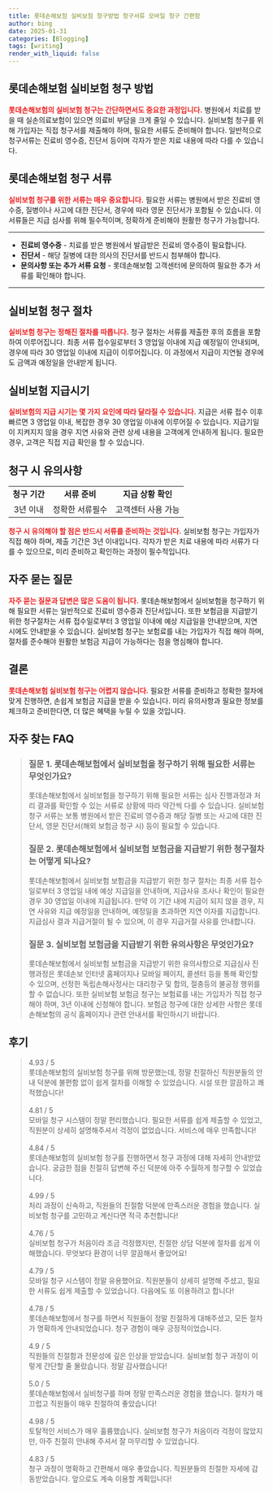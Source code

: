 ```yaml
---
title: 롯데손해보험 실비보험 청구방법 청구서류 모바일 청구 간편함
author: bing
date: 2025-01-31
categories: [Blogging]
tags: [writing]
render_with_liquid: false
---
```



<h2 id='롯데손해보험 실비보험 청구 방법'>롯데손해보험 실비보험 청구 방법</h2>

<p><b><span style="color: #ee2323;">롯데손해보험의 실비보험 청구는 간단하면서도 중요한 과정입니다.</span></b> 병원에서 치료를 받을 때 실손의료보험이 있으면 의료비 부담을 크게 줄일 수 있습니다. 실비보험 청구를 위해 가입자는 직접 청구서를 제출해야 하며, 필요한 서류도 준비해야 합니다. 일반적으로 청구서류는 진료비 영수증, 진단서 등이며 각자가 받은 치료 내용에 따라 다를 수 있습니다.</p>

<h2 id='롯데손해보험 청구 서류'>롯데손해보험 청구 서류</h2>

<p><b><span style="color: #ee2323;">실비보험 청구를 위한 서류는 매우 중요합니다.</span></b> 필요한 서류는 병원에서 받은 진료비 영수증, 질병이나 사고에 대한 진단서, 경우에 따라 영문 진단서가 포함될 수 있습니다. 이 서류들은 지급 심사를 위해 필수적이며, 정확하게 준비해야 원활한 청구가 가능합니다.</p>

<hr />

<ul>
    <li><b>진료비 영수증</b> - 치료를 받은 병원에서 발급받은 진료비 영수증이 필요합니다.</li>
    <li><b>진단서</b> - 해당 질병에 대한 의사의 진단서를 반드시 첨부해야 합니다.</li>
    <li><b>문의사항 또는 추가 서류 요청</b> - 롯데손해보험 고객센터에 문의하여 필요한 추가 서류를 확인해야 합니다.</li>
</ul>

<hr />

<h2 id='실비보험 청구 절차'>실비보험 청구 절차</h2>

<p><b><span style="color: #ee2323;">실비보험 청구는 정해진 절차를 따릅니다.</span></b> 청구 절차는 서류를 제출한 후의 흐름을 포함하여 이루어집니다. 최종 서류 접수일로부터 3 영업일 이내에 지급 예정일이 안내되며, 경우에 따라 30 영업일 이내에 지급이 이루어집니다. 이 과정에서 지급이 지연될 경우에도 금액과 예정일을 안내받게 됩니다.</p>

<h2 id='실비보험 지급시기'>실비보험 지급시기</h2>

<p><b><span style="color: #ee2323;">실비보험의 지급 시기는 몇 가지 요인에 따라 달라질 수 있습니다.</span></b> 지급은 서류 접수 이후 빠르면 3 영업일 이내, 복잡한 경우 30 영업일 이내에 이루어질 수 있습니다. 지급기일이 지켜지지 않을 경우 지연 사유와 관련 상세 내용을 고객에게 안내하게 됩니다. 필요한 경우, 고객은 직접 지급 확인을 할 수 있습니다.</p>

<h2 id='청구 시 유의사항'>청구 시 유의사항</h2>

<table>
    <tr>
        <td style="text-align: center; height: 17px;"><b>청구 기간</b></td>
        <td style="text-align: center; height: 17px;"><b>서류 준비</b></td>
        <td style="text-align: center; height: 17px;"><b>지급 상황 확인</b></td>
    </tr>
    <tr>
        <td style="text-align: center; height: 17px;">3년 이내</td>
        <td style="text-align: center; height: 17px;">정확한 서류필수</td>
        <td style="text-align: center; height: 17px;">고객센터 사용 가능</td>
    </tr>
</table>

<p><b><span style="color: #ee2323;">청구 시 유의해야 할 점은 반드시 서류를 준비하는 것입니다.</span></b> 실비보험 청구는 가입자가 직접 해야 하며, 제출 기간은 3년 이내입니다. 각자가 받은 치료 내용에 따라 서류가 다를 수 있으므로, 미리 준비하고 확인하는 과정이 필수적입니다.</p>

<h2 id='자주 묻는 질문'>자주 묻는 질문</h2>

<p><b><span style="color: #ee2323;">자주 묻는 질문과 답변은 많은 도움이 됩니다.</span></b> 롯데손해보험에서 실비보험을 청구하기 위해 필요한 서류는 일반적으로 진료비 영수증과 진단서입니다. 또한 보험금을 지급받기 위한 청구절차는 서류 접수일로부터 3 영업일 이내에 예상 지급일을 안내받으며, 지연 시에도 안내받을 수 있습니다. 실비보험 청구는 보험료를 내는 가입자가 직접 해야 하며, 절차를 준수해야 원활한 보험금 지급이 가능하다는 점을 명심해야 합니다.</p>

<h2 id='결론'>결론</h2>

<p><b><span style="color: #ee2323;">롯데손해보험 실비보험 청구는 어렵지 않습니다.</span></b> 필요한 서류를 준비하고 정확한 절차에 맞게 진행하면, 손쉽게 보험금 지급을 받을 수 있습니다. 미리 유의사항과 필요한 정보를 체크하고 준비한다면, 더 많은 혜택을 누릴 수 있을 것입니다.</p>


<h2 id='자주_찾는_FAQ'>자주 찾는 FAQ</h2>
<div itemscope="" itemtype="https://schema.org/FAQPage"> 
<blockquote> 
<div itemscope="" itemprop="mainEntity" itemtype="https://schema.org/Question"> 
<h3 itemprop="name">질문 1. 롯데손해보험에서 실비보험을 청구하기 위해 필요한 서류는 무엇인가요?</h3> 
<div itemscope="" itemprop="acceptedAnswer" itemtype="https://schema.org/Answer"> 
<span itemprop="text"> 
<p>롯데손해보험에서 실비보험을 청구하기 위해 필요한 서류는 심사 진행과정과 처리 결과를 확인할 수 있는 서류로 상황에 따라 약간씩 다를 수 있습니다. 실비보험 청구 서류는 보통 병원에서 받은 진료비 영수증과 해당 질병 또는 사고에 대한 진단서, 영문 진단서(해외 보험금 청구 시) 등이 필요할 수 있습니다.</p> 
</span> 
</div> 
</div> 

<div itemscope="" itemprop="mainEntity" itemtype="https://schema.org/Question"> 
<h3 itemprop="name">질문 2. 롯데손해보험에서 실비보험 보험금을 지급받기 위한 청구절차는 어떻게 되나요?</h3> 
<div itemscope="" itemprop="acceptedAnswer" itemtype="https://schema.org/Answer"> 
<span itemprop="text"> 
<p>롯데손해보험에서 실비보험 보험금을 지급받기 위한 청구 절차는 최종 서류 접수일로부터 3 영업일 내에 예상 지급일을 안내하며, 지급사유 조사나 확인이 필요한 경우 30 영업일 이내에 지급됩니다. 만약 이 기간 내에 지급이 되지 않을 경우, 지연 사유와 지급 예정일을 안내하며, 예정일을 초과하면 지연 이자를 지급합니다. 지급심사 결과 지급거절이 될 수 있으며, 이 경우 지급거절 사유를 안내합니다.</p> 
</span> 
</div> 
</div> 

<div itemscope="" itemprop="mainEntity" itemtype="https://schema.org/Question"> 
<h3 itemprop="name">질문 3. 실비보험 보험금을 지급받기 위한 유의사항은 무엇인가요?</h3> 
<div itemscope="" itemprop="acceptedAnswer" itemtype="https://schema.org/Answer"> 
<span itemprop="text"> 
<p>롯데손해보험에서 실비보험 보험금을 지급받기 위한 유의사항으로 지급심사 진행과정은 롯데손보 인터넷 홈페이지나 모바일 페이지, 콜센터 등을 통해 확인할 수 있으며, 선정한 독립손해사정사는 대리청구 및 합의, 절충등의 불공정 행위를 할 수 없습니다. 또한 실비보험 보험금 청구는 보험료를 내는 가입자가 직접 청구해야 하며, 3년 이내에 신청해야 합니다. 보험금 청구에 대한 상세한 사항은 롯데손해보험의 공식 홈페이지나 관련 안내서를 확인하시기 바랍니다.</p> 
</span> 
</div> 
</div> 
</blockquote> 
</div>
<h2 id='후기'>후기</h2>
<div itemscope itemtype="https://schema.org/Product">
  <blockquote>
  <div itemprop="review" itemscope itemtype="https://schema.org/Review">
      <div itemprop="reviewRating" itemscope itemtype="https://schema.org/Rating"> <span itemprop="ratingValue">4.93</span> / <span itemprop="bestRating">5</span> </div>
      <span itemprop="reviewBody">롯데손해보험의 실비보험 청구를 위해 방문했는데, 정말 친절하신 직원분들의 안내 덕분에 불편함 없이 쉽게 절차를 이해할 수 있었습니다. 시설 또한 깔끔하고 쾌적했습니다!</span>
  </div>
  <br>
  <div itemprop="review" itemscope itemtype="https://schema.org/Review">
      <div itemprop="reviewRating" itemscope itemtype="https://schema.org/Rating"> <span itemprop="ratingValue">4.81</span> / <span itemprop="bestRating">5</span> </div>
      <span itemprop="reviewBody">모바일 청구 시스템이 정말 편리했습니다. 필요한 서류를 쉽게 제출할 수 있었고, 직원분이 상세히 설명해주셔서 걱정이 없었습니다. 서비스에 매우 만족합니다!</span>
  </div>
  <br>
  <div itemprop="review" itemscope itemtype="https://schema.org/Review">
      <div itemprop="reviewRating" itemscope itemtype="https://schema.org/Rating"> <span itemprop="ratingValue">4.84</span> / <span itemprop="bestRating">5</span> </div>
      <span itemprop="reviewBody">롯데손해보험의 실비보험 청구를 진행하면서 청구 과정에 대해 자세히 안내받았습니다. 궁금한 점을 친절히 답변해 주신 덕분에 아주 수월하게 청구할 수 있었습니다.</span>
  </div>
  <br>
  <div itemprop="review" itemscope itemtype="https://schema.org/Review">
      <div itemprop="reviewRating" itemscope itemtype="https://schema.org/Rating"> <span itemprop="ratingValue">4.99</span> / <span itemprop="bestRating">5</span> </div>
      <span itemprop="reviewBody">처리 과정이 신속하고, 직원들의 친절함 덕분에 만족스러운 경험을 했습니다. 실비보험 청구를 고민하고 계신다면 적극 추천합니다!</span>
  </div>
  <br>
  <div itemprop="review" itemscope itemtype="https://schema.org/Review">
      <div itemprop="reviewRating" itemscope itemtype="https://schema.org/Rating"> <span itemprop="ratingValue">4.76</span> / <span itemprop="bestRating">5</span> </div>
      <span itemprop="reviewBody">실비보험 청구가 처음이라 조금 걱정했지만, 친절한 상담 덕분에 절차를 쉽게 이해했습니다. 무엇보다 환경이 너무 깔끔해서 좋았어요!</span>
  </div>
  <br>
  <div itemprop="review" itemscope itemtype="https://schema.org/Review">
      <div itemprop="reviewRating" itemscope itemtype="https://schema.org/Rating"> <span itemprop="ratingValue">4.79</span> / <span itemprop="bestRating">5</span> </div>
      <span itemprop="reviewBody">모바일 청구 시스템이 정말 유용했어요. 직원분들이 상세히 설명해 주셨고, 필요한 서류도 쉽게 제출할 수 있었습니다. 다음에도 또 이용하려고 합니다!</span>
  </div>
  <br>
  <div itemprop="review" itemscope itemtype="https://schema.org/Review">
      <div itemprop="reviewRating" itemscope itemtype="https://schema.org/Rating"> <span itemprop="ratingValue">4.78</span> / <span itemprop="bestRating">5</span> </div>
      <span itemprop="reviewBody">롯데손해보험에서 청구를 하면서 직원들이 정말 친절하게 대해주셨고, 모든 절차가 명확하게 안내되었습니다. 청구 경험이 매우 긍정적이었습니다.</span>
  </div>
  <br>
  <div itemprop="review" itemscope itemtype="https://schema.org/Review">
      <div itemprop="reviewRating" itemscope itemtype="https://schema.org/Rating"> <span itemprop="ratingValue">4.9</span> / <span itemprop="bestRating">5</span> </div>
      <span itemprop="reviewBody">직원들의 친절함과 전문성에 깊은 인상을 받았습니다. 실비보험 청구 과정이 이렇게 간단할 줄 몰랐습니다. 정말 감사했습니다!</span>
  </div>
  <br>
  <div itemprop="review" itemscope itemtype="https://schema.org/Review">
      <div itemprop="reviewRating" itemscope itemtype="https://schema.org/Rating"> <span itemprop="ratingValue">5.0</span> / <span itemprop="bestRating">5</span> </div>
      <span itemprop="reviewBody">롯데손해보험에서 실비청구를 하며 정말 만족스러운 경험을 했습니다. 절차가 매끄럽고 직원들이 매우 친절하여 좋았습니다!</span>
  </div>
  <br>
  <div itemprop="review" itemscope itemtype="https://schema.org/Review">
      <div itemprop="reviewRating" itemscope itemtype="https://schema.org/Rating"> <span itemprop="ratingValue">4.98</span> / <span itemprop="bestRating">5</span> </div>
      <span itemprop="reviewBody">토탈적인 서비스가 매우 훌륭했습니다. 실비보험 청구가 처음이라 걱정이 많았지만, 아주 친절히 안내해 주셔서 잘 마무리할 수 있었습니다.</span>
  </div>
  <br>
  <div itemprop="review" itemscope itemtype="https://schema.org/Review">
      <div itemprop="reviewRating" itemscope itemtype="https://schema.org/Rating"> <span itemprop="ratingValue">4.83</span> / <span itemprop="bestRating">5</span> </div>
      <span itemprop="reviewBody">청구 과정이 명확하고 간편해서 매우 좋았습니다. 직원분들의 친절한 자세에 감동받았습니다. 앞으로도 계속 이용할 계획입니다!</span>
  </div>
  </blockquote>
</div>
